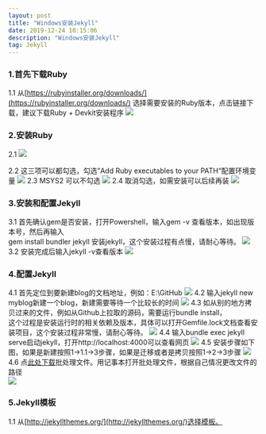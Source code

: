```yaml
---
layout: post
title: "Windows安装Jekyll"
date: 2019-12-24 10:15:06
description: "Windows安装Jekyll"
tag: Jekyll
---
```



### 1.首先下载Ruby
1.1 从[https://rubyinstaller.org/downloads/](https://rubyinstaller.org/downloads/) 选择需要安装的Ruby版本，点击链接下载，建议下载Ruby + Devkit安装程序
![](/images/posts/IntallJekyll/0.png)

### 2.安装Ruby
2.1 
![](/images/posts/IntallJekyll/1.png)


2.2 这三项可以都勾选，勾选”Add Ruby executables to your PATH“配置环境变量
![](/images/posts/IntallJekyll/2.png)
2.3 MSYS2 可以不勾选
![](/images/posts/IntallJekyll/3.png)
2.4 取消勾选，如需安装可以后续再装
![](/images/posts/IntallJekyll/4.png)

### 3.安装和配置Jekyll
3.1 首先确认gem是否安装，打开Powershell，输入gem -v 查看版本，如出现版本号，然后再输入  
gem install bundler jekyll 安装jekyll，这个安装过程有点慢，请耐心等待。
![](/images/posts/IntallJekyll/6.png)
3.2 安装完成后输入jekyll -v查看版本
![](/images/posts/IntallJekyll/7.png)
### 4.配置Jekyll
4.1 首先定位到要新建blog的文档地址，例如：E:\GitHub
![](/images/posts/IntallJekyll/11.png)
4.2 输入jekyll new myblog新建一个blog，新建需要等待一个比较长的时间
![](/images/posts/IntallJekyll/12.png)
4.3 如从别的地方拷贝过来的文件，例如从Github上拉取的源码，需要运行bundle install，  
这个过程是安装运行时的相关依赖及版本，具体可以打开Gemfile.lock文档查看安装项目，这个安装过程非常慢，请耐心等待。
![](/images/posts/IntallJekyll/13.png)
4.4 输入bundle exec jekyll serve启动jekyll，打开http://localhost:4000可以查看网页
![](/images/posts/IntallJekyll/10.png)
4.5 安装步骤如下图，如果是新建按照1->1.1->3步骤，如果是迁移或者是拷贝按照1->2->3步骤
![](/images/posts/IntallJekyll/5.png)
4.6 点<a href="{{site.url}}/files/install jekyll.7z">此处下载</a>批处理文件。用记事本打开批处理文件，根据自己情况更改文件的路径  
![](/images/posts/IntallJekyll/14.png)
### 5.Jekyll模板
1.1 从[http://jekyllthemes.org/](http://jekyllthemes.org/)选择模板。

